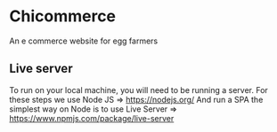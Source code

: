 # Chicommerce

An e commerce website for egg farmers

## Live server

To run on your local machine, you will need to be running a server. For these steps we use Node JS => https://nodejs.org/ And run a SPA the simplest way on Node is to use Live Server => https://www.npmjs.com/package/live-server
